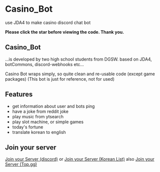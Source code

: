 # Casino_Bot
use JDA4 to make casino discord chat bot

**Please click the star before viewing the code. Thank you.**  
<h2>Casino_Bot</h2>

...is developed by two high school students from DGSW. based on JDA4, botCommons, discord-webhooks etc...

Casino Bot wraps simply, so quite clean and re-usable code (except game packages)
(This bot is just for reference, not for used)

<h2>Features</h2>

- get information about user and bots ping
- have a joke from reddit joke
- play music from ytsearch
- play slot machine, or simple games
- today's fortune
- translate korean to english

<h2>Join your server</h2>
<a href=https://discord.com/api/oauth2/authorize?client_id=908501763315888169&permissions=3165248&scope=bot>Join your Server (discord)</a>
or <a href=https://koreanbots.dev/bots/908501763315888169>Join your Server (Korean List)</a>
also <a href=https://top.gg/bot/908501763315888169>Join your Server (Top.gg)</a>
